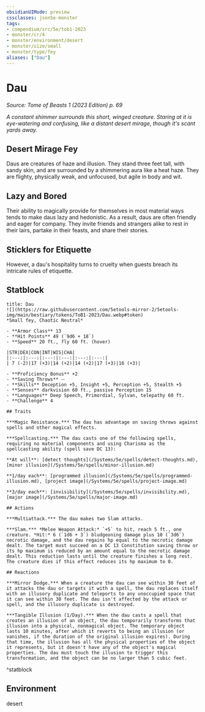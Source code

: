 ```yaml
---
obsidianUIMode: preview
cssclasses: json5e-monster
tags:
- compendium/src/5e/tob1-2023
- monster/cr/4
- monster/environment/desert
- monster/size/small
- monster/type/fey
aliases: ["Dau"]
---
```

# Dau
*Source: Tome of Beasts 1 (2023 Edition) p. 69*  

*A constant shimmer surrounds this short, winged creature. Staring at it is eye-watering and confusing, like a distant desert mirage, though it's scant yards away.*

## Desert Mirage Fey

Daus are creatures of haze and illusion. They stand three feet tall, with sandy skin, and are surrounded by a shimmering aura like a heat haze. They are flighty, physically weak, and unfocused, but agile in body and wit.

## Lazy and Bored

Their ability to magically provide for themselves in most material ways tends to make daus lazy and hedonistic. As a result, daus are often friendly and eager for company. They invite friends and strangers alike to rest in their lairs, partake in their feasts, and share their stories.

## Sticklers for Etiquette

However, a dau's hospitality turns to cruelty when guests breach its intricate rules of etiquette.

## Statblock

```ad-statblock
title: Dau
![](https://raw.githubusercontent.com/5etools-mirror-2/5etools-img/main/bestiary/tokens/ToB1-2023/Dau.webp#token)
*Small fey, Chaotic Neutral*

- **Armor Class** 13
- **Hit Points** 49 (`9d6 + 18`)
- **Speed** 20 ft., fly 60 ft. (hover)

|STR|DEX|CON|INT|WIS|CHA|
|:---:|:---:|:---:|:---:|:---:|:---:|
| 7 (-2)|17 (+3)|14 (+2)|14 (+2)|17 (+3)|16 (+3)|

- **Proficiency Bonus** +2
- **Saving Throws** ⏤
- **Skills** Deception +5, Insight +5, Perception +5, Stealth +5
- **Senses** darkvision 60 ft., passive Perception 15
- **Languages** Deep Speech, Primordial, Sylvan, telepathy 60 ft.
- **Challenge** 4

## Traits

***Magic Resistance.*** The dau has advantage on saving throws against spells and other magical effects.

***Spellcasting.*** The dau casts one of the following spells, requiring no material components and using Charisma as the spellcasting ability (spell save DC 13):

**At will**: [detect thoughts](/Systems/5e/spells/detect-thoughts.md), [minor illusion](/Systems/5e/spells/minor-illusion.md)

**1/day each**: [programmed illusion](/Systems/5e/spells/programmed-illusion.md), [project image](/Systems/5e/spells/project-image.md)

**3/day each**: [invisibility](/Systems/5e/spells/invisibility.md), [major image](/Systems/5e/spells/major-image.md)

## Actions

***Multiattack.*** The dau makes two Slam attacks.

***Slam.*** *Melee Weapon Attack:* `+5` to hit, reach 5 ft., one creature. *Hit:* 6 (`1d6 + 3`) bludgeoning damage plus 10 (`3d6`) necrotic damage, and the dau regains hp equal to the necrotic damage dealt. The target must succeed on a DC 13 Constitution saving throw or its hp maximum is reduced by an amount equal to the necrotic damage dealt. This reduction lasts until the creature finishes a long rest. The creature dies if this effect reduces its hp maximum to 0.

## Reactions

***Mirror Dodge.*** When a creature the dau can see within 30 feet of it attacks the dau or targets it with a spell, the dau replaces itself with an illusory duplicate and teleports to any unoccupied space that it can see within 30 feet. The dau isn't affected by the attack or spell, and the illusory duplicate is destroyed.

***Tangible Illusion (1/Day).*** When the dau casts a spell that creates an illusion of an object, the dau temporarily transforms that illusion into a physical, nonmagical object. The temporary object lasts 10 minutes, after which it reverts to being an illusion (or vanishes, if the duration of the original illusion expires). During that time, the illusion has all the physical properties of the object it represents, but it doesn't have any of the object's magical properties. The dau must touch the illusion to trigger this transformation, and the object can be no larger than 5 cubic feet.
```
^statblock

## Environment

desert
